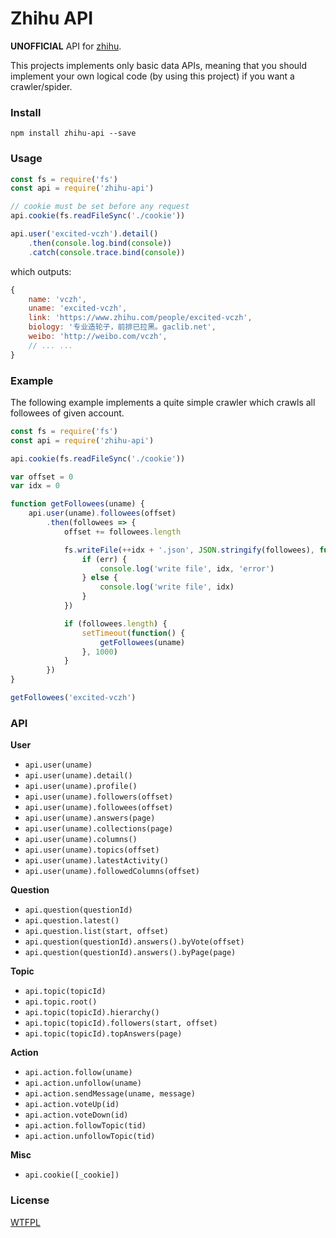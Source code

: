 # Zhihu API

**UNOFFICIAL** API for [zhihu](https://www.zhihu.com).

This projects implements only basic data APIs, meaning that you should implement your own logical code (by using this project) if you want a crawler/spider.

### Install

```
npm install zhihu-api --save
```

### Usage

```javascript
const fs = require('fs')
const api = require('zhihu-api')

// cookie must be set before any request
api.cookie(fs.readFileSync('./cookie'))

api.user('excited-vczh').detail()
    .then(console.log.bind(console))
    .catch(console.trace.bind(console))
```

which outputs:

```javascript
{
    name: 'vczh',
    uname: 'excited-vczh',
    link: 'https://www.zhihu.com/people/excited-vczh',
    biology: '专业造轮子，前排已拉黑。gaclib.net',
    weibo: 'http://weibo.com/vczh',
    // ... ...
}
```

### Example

The following example implements a quite simple crawler which crawls all followees of given account.

```javascript
const fs = require('fs')
const api = require('zhihu-api')

api.cookie(fs.readFileSync('./cookie'))

var offset = 0
var idx = 0

function getFollowees(uname) {
    api.user(uname).followees(offset)
        .then(followees => {
            offset += followees.length

            fs.writeFile(++idx + '.json', JSON.stringify(followees), function(err) {
                if (err) {
                    console.log('write file', idx, 'error')
                } else {
                    console.log('write file', idx)
                }
            })

            if (followees.length) {
                setTimeout(function() {
                    getFollowees(uname)
                }, 1000)
            }
        })
}

getFollowees('excited-vczh')
```

### API

**User**

- `api.user(uname)`
- `api.user(uname).detail()`
- `api.user(uname).profile()`
- `api.user(uname).followers(offset)`
- `api.user(uname).followees(offset)`
- `api.user(uname).answers(page)`
- `api.user(uname).collections(page)`
- `api.user(uname).columns()`
- `api.user(uname).topics(offset)`
- `api.user(uname).latestActivity()`
- `api.user(uname).followedColumns(offset)`

**Question**

- `api.question(questionId)`
- `api.question.latest()`
- `api.question.list(start, offset)`
- `api.question(questionId).answers().byVote(offset)`
- `api.question(questionId).answers().byPage(page)`

**Topic**

- `api.topic(topicId)`
- `api.topic.root()`
- `api.topic(topicId).hierarchy()`
- `api.topic(topicId).followers(start, offset)`
- `api.topic(topicId).topAnswers(page)`

**Action**

- `api.action.follow(uname)`
- `api.action.unfollow(uname)`
- `api.action.sendMessage(uname, message)`
- `api.action.voteUp(id)`
- `api.action.voteDown(id)`
- `api.action.followTopic(tid)`
- `api.action.unfollowTopic(tid)`

**Misc**

- `api.cookie([_cookie])`

### License

[WTFPL](http://www.wtfpl.net/)
